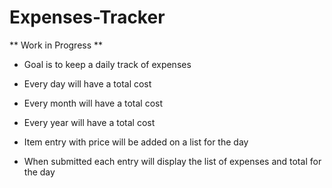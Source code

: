 # Expenses-Tracker

** Work in Progress **

- Goal is to keep a daily track of expenses

- Every day will have a total cost
- Every month will have a total cost
- Every year will have a total cost

- Item entry with price will be added on a list for the day
- When submitted each entry will display the list of expenses and total for the day